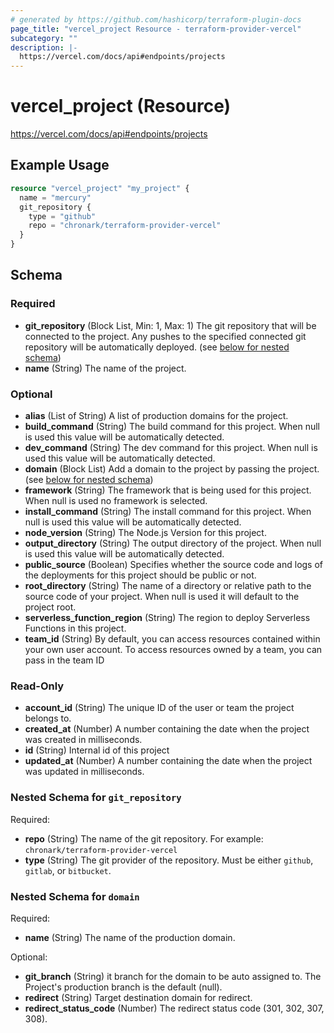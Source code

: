 ```yaml
---
# generated by https://github.com/hashicorp/terraform-plugin-docs
page_title: "vercel_project Resource - terraform-provider-vercel"
subcategory: ""
description: |-
  https://vercel.com/docs/api#endpoints/projects
---
```


# vercel_project (Resource)

https://vercel.com/docs/api#endpoints/projects

## Example Usage

```terraform
resource "vercel_project" "my_project" {
  name = "mercury"
  git_repository {
    type = "github"
    repo = "chronark/terraform-provider-vercel"
  }
}
```

<!-- schema generated by tfplugindocs -->
## Schema

### Required

- **git_repository** (Block List, Min: 1, Max: 1) The git repository that will be connected to the project. Any pushes to the specified connected git repository will be automatically deployed. (see [below for nested schema](#nestedblock--git_repository))
- **name** (String) The name of the project.

### Optional

- **alias** (List of String) A list of production domains for the project.
- **build_command** (String) The build command for this project. When null is used this value will be automatically detected.
- **dev_command** (String) The dev command for this project. When null is used this value will be automatically detected.
- **domain** (Block List) Add a domain to the project by passing the project. (see [below for nested schema](#nestedblock--domain))
- **framework** (String) The framework that is being used for this project. When null is used no framework is selected.
- **install_command** (String) The install command for this project. When null is used this value will be automatically detected.
- **node_version** (String) The Node.js Version for this project.
- **output_directory** (String) The output directory of the project. When null is used this value will be automatically detected.
- **public_source** (Boolean) Specifies whether the source code and logs of the deployments for this project should be public or not.
- **root_directory** (String) The name of a directory or relative path to the source code of your project. When null is used it will default to the project root.
- **serverless_function_region** (String) The region to deploy Serverless Functions in this project.
- **team_id** (String) By default, you can access resources contained within your own user account. To access resources owned by a team, you can pass in the team ID

### Read-Only

- **account_id** (String) The unique ID of the user or team the project belongs to.
- **created_at** (Number) A number containing the date when the project was created in milliseconds.
- **id** (String) Internal id of this project
- **updated_at** (Number) A number containing the date when the project was updated in milliseconds.

<a id="nestedblock--git_repository"></a>
### Nested Schema for `git_repository`

Required:

- **repo** (String) The name of the git repository. For example: `chronark/terraform-provider-vercel`
- **type** (String) The git provider of the repository. Must be either `github`, `gitlab`, or `bitbucket`.


<a id="nestedblock--domain"></a>
### Nested Schema for `domain`

Required:

- **name** (String) The name of the production domain.

Optional:

- **git_branch** (String) it branch for the domain to be auto assigned to. The Project's production branch is the default (null).
- **redirect** (String) Target destination domain for redirect.
- **redirect_status_code** (Number) The redirect status code (301, 302, 307, 308).


